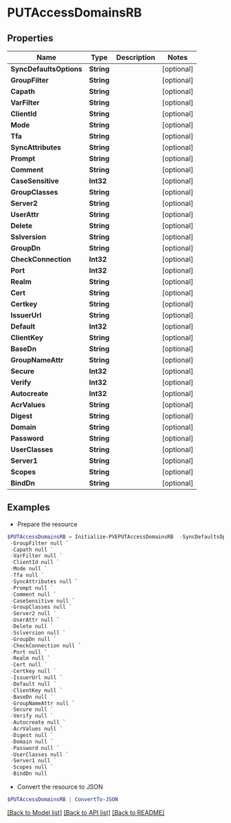 # PUTAccessDomainsRB
## Properties

Name | Type | Description | Notes
------------ | ------------- | ------------- | -------------
**SyncDefaultsOptions** | **String** |  | [optional] 
**GroupFilter** | **String** |  | [optional] 
**Capath** | **String** |  | [optional] 
**VarFilter** | **String** |  | [optional] 
**ClientId** | **String** |  | [optional] 
**Mode** | **String** |  | [optional] 
**Tfa** | **String** |  | [optional] 
**SyncAttributes** | **String** |  | [optional] 
**Prompt** | **String** |  | [optional] 
**Comment** | **String** |  | [optional] 
**CaseSensitive** | **Int32** |  | [optional] 
**GroupClasses** | **String** |  | [optional] 
**Server2** | **String** |  | [optional] 
**UserAttr** | **String** |  | [optional] 
**Delete** | **String** |  | [optional] 
**Sslversion** | **String** |  | [optional] 
**GroupDn** | **String** |  | [optional] 
**CheckConnection** | **Int32** |  | [optional] 
**Port** | **Int32** |  | [optional] 
**Realm** | **String** |  | [optional] 
**Cert** | **String** |  | [optional] 
**Certkey** | **String** |  | [optional] 
**IssuerUrl** | **String** |  | [optional] 
**Default** | **Int32** |  | [optional] 
**ClientKey** | **String** |  | [optional] 
**BaseDn** | **String** |  | [optional] 
**GroupNameAttr** | **String** |  | [optional] 
**Secure** | **Int32** |  | [optional] 
**Verify** | **Int32** |  | [optional] 
**Autocreate** | **Int32** |  | [optional] 
**AcrValues** | **String** |  | [optional] 
**Digest** | **String** |  | [optional] 
**Domain** | **String** |  | [optional] 
**Password** | **String** |  | [optional] 
**UserClasses** | **String** |  | [optional] 
**Server1** | **String** |  | [optional] 
**Scopes** | **String** |  | [optional] 
**BindDn** | **String** |  | [optional] 

## Examples

- Prepare the resource
```powershell
$PUTAccessDomainsRB = Initialize-PVEPUTAccessDomainsRB  -SyncDefaultsOptions null `
 -GroupFilter null `
 -Capath null `
 -VarFilter null `
 -ClientId null `
 -Mode null `
 -Tfa null `
 -SyncAttributes null `
 -Prompt null `
 -Comment null `
 -CaseSensitive null `
 -GroupClasses null `
 -Server2 null `
 -UserAttr null `
 -Delete null `
 -Sslversion null `
 -GroupDn null `
 -CheckConnection null `
 -Port null `
 -Realm null `
 -Cert null `
 -Certkey null `
 -IssuerUrl null `
 -Default null `
 -ClientKey null `
 -BaseDn null `
 -GroupNameAttr null `
 -Secure null `
 -Verify null `
 -Autocreate null `
 -AcrValues null `
 -Digest null `
 -Domain null `
 -Password null `
 -UserClasses null `
 -Server1 null `
 -Scopes null `
 -BindDn null
```

- Convert the resource to JSON
```powershell
$PUTAccessDomainsRB | ConvertTo-JSON
```

[[Back to Model list]](../README.md#documentation-for-models) [[Back to API list]](../README.md#documentation-for-api-endpoints) [[Back to README]](../README.md)

